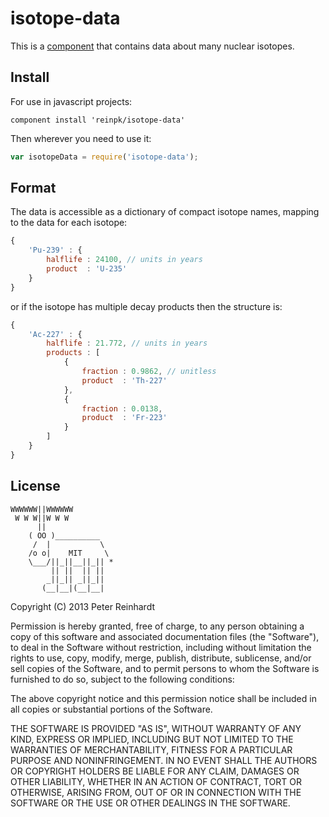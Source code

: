 isotope-data
============

This is a [component](https://github.com/component/component) that contains data about many nuclear isotopes.

## Install
For use in javascript projects:

    component install 'reinpk/isotope-data'

Then wherever you need to use it:

```javascript
var isotopeData = require('isotope-data');
```

## Format
The data is accessible as a dictionary of compact isotope names, mapping to the data for each isotope:

```javascript
{
    'Pu-239' : {
        halflife : 24100, // units in years
        product  : 'U-235'
    }
}
```

or if the isotope has multiple decay products then the structure is:

```javascript
{
    'Ac-227' : {
        halflife : 21.772, // units in years
        products : [
            {
                fraction : 0.9862, // unitless
                product  : 'Th-227'
            },
            {
                fraction : 0.0138,
                product  : 'Fr-223'
            }
        ]
    }
}
```



## License

    WWWWWW||WWWWWW
     W W W||W W W
          ||
        ( OO )__________
         /  |           \
        /o o|    MIT     \
        \___/||_||__||_|| *
             || ||  || ||
            _||_|| _||_||
           (__|__|(__|__|

Copyright (C) 2013 Peter Reinhardt

Permission is hereby granted, free of charge, to any person obtaining a copy of this software and associated documentation files (the "Software"), to deal in the Software without restriction, including without limitation the rights to use, copy, modify, merge, publish, distribute, sublicense, and/or sell copies of the Software, and to permit persons to whom the Software is furnished to do so, subject to the following conditions:

The above copyright notice and this permission notice shall be included in all copies or substantial portions of the Software.

THE SOFTWARE IS PROVIDED "AS IS", WITHOUT WARRANTY OF ANY KIND, EXPRESS OR IMPLIED, INCLUDING BUT NOT LIMITED TO THE WARRANTIES OF MERCHANTABILITY, FITNESS FOR A PARTICULAR PURPOSE AND NONINFRINGEMENT. IN NO EVENT SHALL THE AUTHORS OR COPYRIGHT HOLDERS BE LIABLE FOR ANY CLAIM, DAMAGES OR OTHER LIABILITY, WHETHER IN AN ACTION OF CONTRACT, TORT OR OTHERWISE, ARISING FROM, OUT OF OR IN CONNECTION WITH THE SOFTWARE OR THE USE OR OTHER DEALINGS IN THE SOFTWARE.
